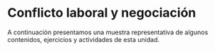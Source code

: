 # Conflicto laboral y negociación

<div markdown="1" class="cuadro">
  A continuación presentamos una muestra representativa de algunos contenidos, ejercicios y actividades de esta unidad.
</div> 
